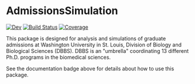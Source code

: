 # AdmissionsSimulation

[![Dev](https://img.shields.io/badge/docs-dev-blue.svg)](https://timholy.github.io/AdmissionsSimulation.jl/dev)
[![Build Status](https://github.com/timholy/AdmissionsSimulation.jl/workflows/CI/badge.svg)](https://github.com/timholy/AdmissionsSimulation.jl/actions)
[![Coverage](https://codecov.io/gh/timholy/AdmissionsSimulation.jl/branch/master/graph/badge.svg)](https://codecov.io/gh/timholy/AdmissionsSimulation.jl)

This package is designed for analysis and simulations of graduate admissions at Washington University in St. Louis, Division of Biology and Biological Sciences (DBBS).
DBBS is an "umbrella" coordinating 13 different Ph.D. programs in the biomedical sciences.

See the documentation badge above for details about how to use this package.
